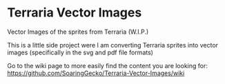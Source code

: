 # Terraria Vector Images
 Vector Images of the sprites from Terraria (W.I.P.)
 
This is a little side project were I am converting Terraria sprites into vector images (specifically in the svg and pdf file formats)

Go to the wiki page to more easily find the content you are looking for: https://github.com/SoaringGecko/Terraria-Vector-Images/wiki
